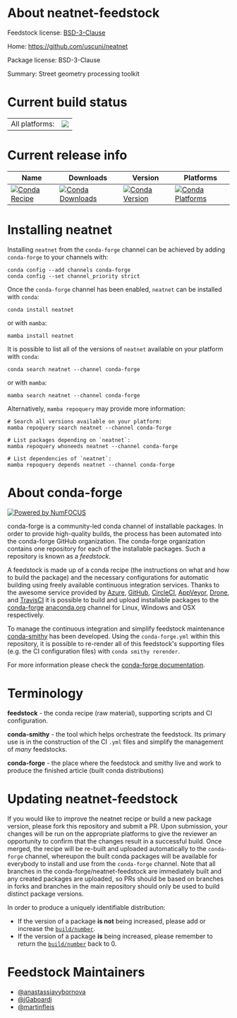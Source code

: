About neatnet-feedstock
=======================

Feedstock license: [BSD-3-Clause](https://github.com/conda-forge/neatnet-feedstock/blob/main/LICENSE.txt)

Home: https://github.com/uscuni/neatnet

Package license: BSD-3-Clause

Summary: Street geometry processing toolkit

Current build status
====================


<table><tr><td>All platforms:</td>
    <td>
      <a href="https://dev.azure.com/conda-forge/feedstock-builds/_build/latest?definitionId=24203&branchName=main">
        <img src="https://dev.azure.com/conda-forge/feedstock-builds/_apis/build/status/neatnet-feedstock?branchName=main">
      </a>
    </td>
  </tr>
</table>

Current release info
====================

| Name | Downloads | Version | Platforms |
| --- | --- | --- | --- |
| [![Conda Recipe](https://img.shields.io/badge/recipe-neatnet-green.svg)](https://anaconda.org/conda-forge/neatnet) | [![Conda Downloads](https://img.shields.io/conda/dn/conda-forge/neatnet.svg)](https://anaconda.org/conda-forge/neatnet) | [![Conda Version](https://img.shields.io/conda/vn/conda-forge/neatnet.svg)](https://anaconda.org/conda-forge/neatnet) | [![Conda Platforms](https://img.shields.io/conda/pn/conda-forge/neatnet.svg)](https://anaconda.org/conda-forge/neatnet) |

Installing neatnet
==================

Installing `neatnet` from the `conda-forge` channel can be achieved by adding `conda-forge` to your channels with:

```
conda config --add channels conda-forge
conda config --set channel_priority strict
```

Once the `conda-forge` channel has been enabled, `neatnet` can be installed with `conda`:

```
conda install neatnet
```

or with `mamba`:

```
mamba install neatnet
```

It is possible to list all of the versions of `neatnet` available on your platform with `conda`:

```
conda search neatnet --channel conda-forge
```

or with `mamba`:

```
mamba search neatnet --channel conda-forge
```

Alternatively, `mamba repoquery` may provide more information:

```
# Search all versions available on your platform:
mamba repoquery search neatnet --channel conda-forge

# List packages depending on `neatnet`:
mamba repoquery whoneeds neatnet --channel conda-forge

# List dependencies of `neatnet`:
mamba repoquery depends neatnet --channel conda-forge
```


About conda-forge
=================

[![Powered by
NumFOCUS](https://img.shields.io/badge/powered%20by-NumFOCUS-orange.svg?style=flat&colorA=E1523D&colorB=007D8A)](https://numfocus.org)

conda-forge is a community-led conda channel of installable packages.
In order to provide high-quality builds, the process has been automated into the
conda-forge GitHub organization. The conda-forge organization contains one repository
for each of the installable packages. Such a repository is known as a *feedstock*.

A feedstock is made up of a conda recipe (the instructions on what and how to build
the package) and the necessary configurations for automatic building using freely
available continuous integration services. Thanks to the awesome service provided by
[Azure](https://azure.microsoft.com/en-us/services/devops/), [GitHub](https://github.com/),
[CircleCI](https://circleci.com/), [AppVeyor](https://www.appveyor.com/),
[Drone](https://cloud.drone.io/welcome), and [TravisCI](https://travis-ci.com/)
it is possible to build and upload installable packages to the
[conda-forge](https://anaconda.org/conda-forge) [anaconda.org](https://anaconda.org/)
channel for Linux, Windows and OSX respectively.

To manage the continuous integration and simplify feedstock maintenance
[conda-smithy](https://github.com/conda-forge/conda-smithy) has been developed.
Using the ``conda-forge.yml`` within this repository, it is possible to re-render all of
this feedstock's supporting files (e.g. the CI configuration files) with ``conda smithy rerender``.

For more information please check the [conda-forge documentation](https://conda-forge.org/docs/).

Terminology
===========

**feedstock** - the conda recipe (raw material), supporting scripts and CI configuration.

**conda-smithy** - the tool which helps orchestrate the feedstock.
                   Its primary use is in the construction of the CI ``.yml`` files
                   and simplify the management of *many* feedstocks.

**conda-forge** - the place where the feedstock and smithy live and work to
                  produce the finished article (built conda distributions)


Updating neatnet-feedstock
==========================

If you would like to improve the neatnet recipe or build a new
package version, please fork this repository and submit a PR. Upon submission,
your changes will be run on the appropriate platforms to give the reviewer an
opportunity to confirm that the changes result in a successful build. Once
merged, the recipe will be re-built and uploaded automatically to the
`conda-forge` channel, whereupon the built conda packages will be available for
everybody to install and use from the `conda-forge` channel.
Note that all branches in the conda-forge/neatnet-feedstock are
immediately built and any created packages are uploaded, so PRs should be based
on branches in forks and branches in the main repository should only be used to
build distinct package versions.

In order to produce a uniquely identifiable distribution:
 * If the version of a package **is not** being increased, please add or increase
   the [``build/number``](https://docs.conda.io/projects/conda-build/en/latest/resources/define-metadata.html#build-number-and-string).
 * If the version of a package **is** being increased, please remember to return
   the [``build/number``](https://docs.conda.io/projects/conda-build/en/latest/resources/define-metadata.html#build-number-and-string)
   back to 0.

Feedstock Maintainers
=====================

* [@anastassiavybornova](https://github.com/anastassiavybornova/)
* [@jGaboardi](https://github.com/jGaboardi/)
* [@martinfleis](https://github.com/martinfleis/)


<!-- dummy commit to enable rerendering -->


